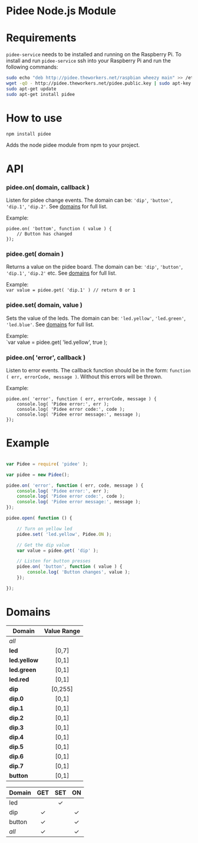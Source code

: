 Pidee Node.js Module
====================

Requirements
============

`pidee-service` needs to be installed and running on the Raspberry Pi. To install and run `pidee-service` ssh into your Raspberry Pi and run the following commands:

```Bash
sudo echo "deb http://pidee.theworkers.net/raspbian wheezy main" >> /etc/apt/sources.list
wget -qO - http://pidee.theworkers.net/pidee.public.key | sudo apt-key add -
sudo apt-get update
sudo apt-get install pidee
```

How to use
==========

`npm install pidee`

Adds the node pidee module from npm to your project.


API
===

###  pidee.on( domain, callback )
Listen for pidee change events. The domain can be: `'dip'`, `'button'`, `'dip.1'`, `'dip.2'`. See [domains](#domains) for full list.

Example:  
```
pidee.on( 'bottom', function ( value ) {
    // Button has changed
});
```

### pidee.get( domain )
Returns a value on the pidee board. The domain can be: `'dip'`, `'button'`, `'dip.1'`, `'dip.2'` etc. See [domains](#domains) for full list.

Example:  
`var value = pidee.get( 'dip.1' ) // return 0 or 1`

### pidee.set( domain, value )
Sets the value of the leds. The domain can be: `'led.yellow'`, `'led.green'`, `'led.blue'`. See [domains](#domains) for full list.

Example:  
`var value = pidee.get( 'led.yellow', true );

### pidee.on( 'error', callback )
Listen to error events. The callback function should be in the form: `function ( err, errorCode, message )`. Without this errors will be thrown.

Example:
```
pidee.on( 'error', function ( err, errorCode, message ) {
    console.log( 'Pidee error:', err );
    console.log( 'Pidee error code:', code );
    console.log( 'Pidee error message:', message );
});
```


Example
=======

```JavaScript

var Pidee = require( 'pidee' );

var pidee = new Pidee();

pidee.on( 'error', function ( err, code, message ) {
    console.log( 'Pidee error:', err );
    console.log( 'Pidee error code:', code );
    console.log( 'Pidee error message:', message );
});

pidee.open( function () {

    // Turn on yellow led
    pidee.set( 'led.yellow', Pidee.ON );

    // Get the dip value
    var value = pidee.get( 'dip' );

    // Listen for button presses
    pidee.on( 'button', function ( value ) {
        console.log( 'Button changes', value );
    });

});
```

Domains
=======

| Domain          | Value Range | 
|-----------------|:-----------:|
| _all_           |             |
| __led__         | [0,7]       |
| __led.yellow__  | [0,1]       |
| __led.green__   | [0,1]       |
| __led.red__     | [0,1]       |
| __dip__         | [0,255]     |
| __dip.0__       | [0,1]       |
| __dip.1__       | [0,1]       |
| __dip.2__       | [0,1]       |
| __dip.3__       | [0,1]       |
| __dip.4__       | [0,1]       |
| __dip.5__       | [0,1]       |
| __dip.6__       | [0,1]       |
| __dip.7__       | [0,1]       |
| __button__      | [0,1]       |

| Domain  | GET      | SET      | ON            |
|---------|:--------:|:--------:|:-------------:|
| led     |          | &#x2713; |               | 
| dip     | &#x2713; |          | &#x2713;      | 
| button  | &#x2713; |          | &#x2713;      | 
| _all_   | &#x2713; |          | &#x2713;      | 
